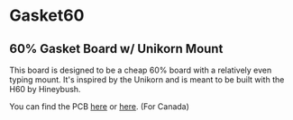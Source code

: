 # Gasket60
## 60% Gasket Board w/ Unikorn Mount


This board is designed to be a cheap 60% board with a relatively even typing mount.
It's inspired by the Unikorn and is meant to be built with the H60 by Hineybush.

You can find the PCB [here](https://hineybush.com/products/h60-group-buy) or [here](https://www.apexkeyboards.ca/collections/keyboard-parts/products/h60-pcb). (For Canada)
